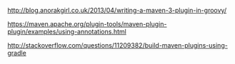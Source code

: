 http://blog.anorakgirl.co.uk/2013/04/writing-a-maven-3-plugin-in-groovy/

https://maven.apache.org/plugin-tools/maven-plugin-plugin/examples/using-annotations.html

http://stackoverflow.com/questions/11209382/build-maven-plugins-using-gradle